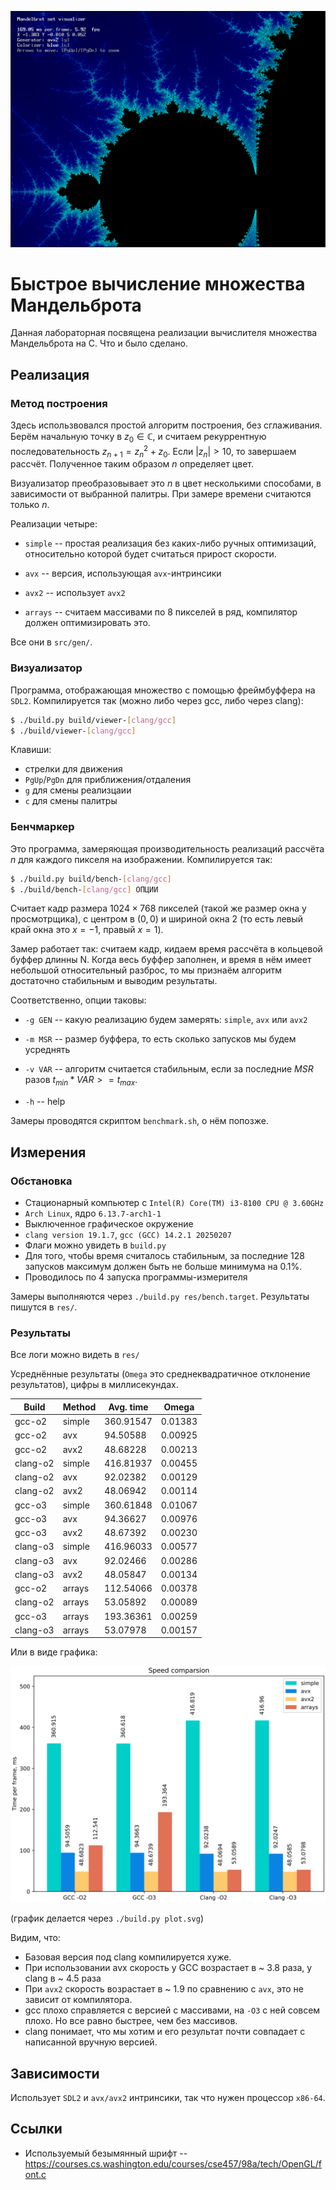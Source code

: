 ![Мандельброт](result.png)

# Быстрое вычисление множества Мандельброта

Данная лабораторная посвящена реализации вычислителя 
множества Мандельброта на C. Что и было сделано.

## Реализация

### Метод построения

Здесь использвовался простой алгоритм построения, без сглаживания.
Берём начальную точку в $`z_0 \in \mathbb{C}`$, и считаем рекуррентную
последовательность $`z_{n+1} = z_n^2 + z_0`$. Если $`|z_n| > 10`$, то 
завершаем рассчёт. Полученное таким образом $`n`$ определяет цвет.

Визуализатор преобразовывает это $`n`$ в цвет несколькими способами,
в зависимости от выбранной палитры. При замере времени считаются только $`n`$.

Реализации четыре:

 - `simple` -- простая реализация без каких-либо ручных оптимизаций,
    относительно которой будет считаться прирост скорости.

 - `avx` -- версия, использующая `avx`-интринсики

 - `avx2` -- использует `avx2`

 - `arrays` -- считаем массивами по 8 пикселей в ряд, компилятор должен оптимизировать это.

Все они в `src/gen/`.

### Визуализатор

Программа, отображающая множество с помощью фреймбуффера на `SDL2`.
Компилируется так (можно либо через gcc, либо через clang):

```bash
$ ./build.py build/viewer-[clang/gcc]
$ ./build/viewer-[clang/gcc]
```

Клавиши:

 - стрелки для движения
 - `PgUp`/`PgDn` для приближения/отдаления
 - `g` для смены реализцаии
 - `c` для смены палитры

### Бенчмаркер

Это программа, замеряющая производительность реализаций рассчёта $`n`$ для
каждого пикселя на изображении. Компилируется так:


```bash
$ ./build.py build/bench-[clang/gcc]
$ ./build/bench-[clang/gcc] ОПЦИИ
```

Считает кадр размера $1024 \times 768$ пикселей (такой же размер окна у просмотрщика),
с центром в $(0, 0)$ и шириной окна $2$ (то есть левый край окна это $x = -1$,
правый $x = 1$).

Замер работает так: считаем кадр, кидаем время рассчёта в кольцевой буффер длинны N.
Когда весь буффер заполнен, и время в нём имеет небольшой относительный разброс,
то мы признаём алгоритм достаточно стабильным и выводим результаты.

Соответственно, опции таковы:

 - `-g GEN` -- какую реализацию будем замерять: `simple`, `avx` или `avx2`
 - `-m MSR` -- размер буффера, то есть сколько запусков мы будем усреднять
 - `-v VAR` -- алгоритм считается стабильным, если за последние $`MSR`$ разов
    $`t_{min} * VAR >= t_{max}`$.

 - `-h` -- help

 Замеры проводятся скриптом `benchmark.sh`, о нём попозже.

## Измерения

### Обстановка

 - Стационарный компьютер с `Intel(R) Core(TM) i3-8100 CPU @ 3.60GHz`
 - `Arch Linux`, ядро `6.13.7-arch1-1`
 - Выключенное графическое окружение
 - `clang version 19.1.7`, `gcc (GCC) 14.2.1 20250207`
 - Флаги можно увидеть в `build.py`
 - Для того, чтобы время считалось стабильным, за последние 128 запусков максимум должен быть не больше минимума на 0.1%.
 - Проводилось по 4 запуска программы-измерителя

Замеры выполняются через `./build.py res/bench.target`. Результаты пишутся в `res/`.

### Результаты

Все логи можно видеть в `res/`

Усреднённые результаты (`Omega` это среднеквадратичное отклонение результатов), цифры в миллисекундах.

| Build      | Method     | Avg. time  | Omega      |
|------------|------------|------------|------------|
| gcc-o2     | simple     |  360.91547 |    0.01383 |
| gcc-o2     | avx        |   94.50588 |    0.00925 |
| gcc-o2     | avx2       |   48.68228 |    0.00213 |
| clang-o2   | simple     |  416.81937 |    0.00455 |
| clang-o2   | avx        |   92.02382 |    0.00129 |
| clang-o2   | avx2       |   48.06942 |    0.00114 |
| gcc-o3     | simple     |  360.61848 |    0.01067 |
| gcc-o3     | avx        |   94.36627 |    0.00976 |
| gcc-o3     | avx2       |   48.67392 |    0.00230 |
| clang-o3   | simple     |  416.96033 |    0.00577 |
| clang-o3   | avx        |   92.02466 |    0.00286 |
| clang-o3   | avx2       |   48.05847 |    0.00134 |
| gcc-o2     | arrays     |  112.54066 |    0.00378 |
| clang-o2   | arrays     |   53.05892 |    0.00089 |
| gcc-o3     | arrays     |  193.36361 |    0.00259 |
| clang-o3   | arrays     |   53.07978 |    0.00157 |

Или в виде графика:

![график](./plot.svg)

(график делается через `./build.py plot.svg`)

Видим, что:

 - Базовая версия под clang компилируется хуже.
 - При использовании avx скорость у GCC возрастает в ~ 3.8 раза, у clang в ~ 4.5 раза
 - При `avx2` скорость возрастает в ~ 1.9 по сравнению с `avx`, это не зависит от компилятора.
 - gcc плохо справляется с версией с массивами, на `-O3` с ней совсем плохо. Но все равно быстрее, чем без массивов.
 - clang понимает, что мы хотим и его результат почти совпадает с написанной вручную версией.

## Зависимости

Использует `SDL2` и `avx/avx2` интринсики, так что нужен процессор `x86-64`.

## Ссылки

 - Используемый безымянный шрифт -- https://courses.cs.washington.edu/courses/cse457/98a/tech/OpenGL/font.c

